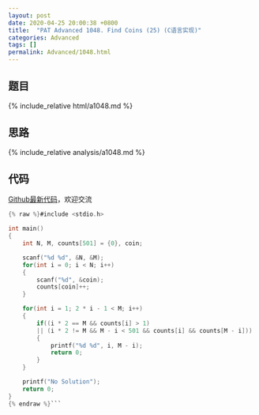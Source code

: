 ```yaml
---
layout: post
date: 2020-04-25 20:00:38 +0800
title:  "PAT Advanced 1048. Find Coins (25) (C语言实现)"
categories: Advanced
tags: []
permalink: Advanced/1048.html
---
```


## 题目

{% include_relative html/a1048.md %}

## 思路

{% include_relative analysis/a1048.md %}

## 代码

[Github最新代码](https://github.com/OliverLew/PAT/blob/master/PATAdvanced/1048.c)，欢迎交流

```c
{% raw %}#include <stdio.h>

int main()
{
    int N, M, counts[501] = {0}, coin;

    scanf("%d %d", &N, &M);
    for(int i = 0; i < N; i++)
    {
        scanf("%d", &coin);
        counts[coin]++;
    }

    for(int i = 1; 2 * i - 1 < M; i++)
    {
        if((i * 2 == M && counts[i] > 1)
        || (i * 2 != M && M - i < 501 && counts[i] && counts[M - i]))
        {
            printf("%d %d", i, M - i);
            return 0;
        }
    }

    printf("No Solution");
    return 0;
}
{% endraw %}```